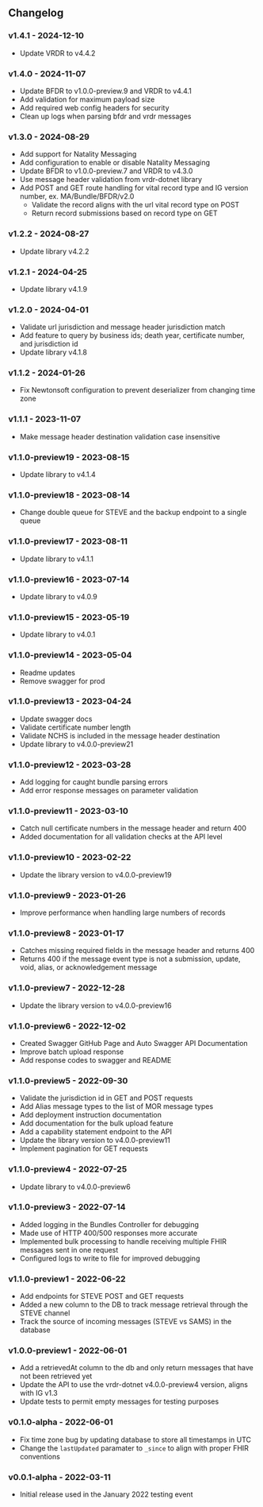 ## Changelog

### v1.4.1 - 2024-12-10
* Update VRDR to v4.4.2

### v1.4.0 - 2024-11-07
* Update BFDR to v1.0.0-preview.9 and VRDR to v4.4.1
* Add validation for maximum payload size
* Add required web config headers for security 
* Clean up logs when parsing bfdr and vrdr messages

### v1.3.0 - 2024-08-29
* Add support for Natality Messaging
* Add configuration to enable or disable Natality Messaging
* Update BFDR to v1.0.0-preview.7 and VRDR to v4.3.0
* Use message header validation from vrdr-dotnet library
* Add POST and GET route handling for vital record type and IG version number, ex. MA/Bundle/BFDR/v2.0
  * Validate the record aligns with the url vital record type on POST
  * Return record submissions based on record type on GET

### v1.2.2 - 2024-08-27
* Update library v4.2.2

### v1.2.1 - 2024-04-25
* Update library v4.1.9

### v1.2.0 - 2024-04-01
* Validate url jurisdiction and message header jurisdiction match
* Add feature to query by business ids; death year, certificate number, and jurisdiction id
* Update library v4.1.8

### v1.1.2 - 2024-01-26
* Fix Newtonsoft configuration to prevent deserializer from changing time zone

### v1.1.1 - 2023-11-07
* Make message header destination validation case insensitive

### v1.1.0-preview19 - 2023-08-15
* Update library to v4.1.4

### v1.1.0-preview18 - 2023-08-14
* Change double queue for STEVE and the backup endpoint to a single queue

### v1.1.0-preview17 - 2023-08-11
* Update library to v4.1.1

### v1.1.0-preview16 - 2023-07-14
* Update library to v4.0.9

### v1.1.0-preview15 - 2023-05-19
* Update library to v4.0.1

### v1.1.0-preview14 - 2023-05-04
* Readme updates
* Remove swagger for prod

### v1.1.0-preview13 - 2023-04-24
* Update swagger docs
* Validate certificate number length
* Validate NCHS is included in the message header destination
* Update library to v4.0.0-preview21

### v1.1.0-preview12 - 2023-03-28
* Add logging for caught bundle parsing errors
* Add error response messages on parameter validation

### v1.1.0-preview11 - 2023-03-10
* Catch null certificate numbers in the message header and return 400
* Added documentation for all validation checks at the API level

### v1.1.0-preview10 - 2023-02-22
* Update the library version to v4.0.0-preview19

### v1.1.0-preview9 - 2023-01-26
* Improve performance when handling large numbers of records

### v1.1.0-preview8 - 2023-01-17
* Catches missing required fields in the message header and returns 400
* Returns 400 if the message event type is not a submission, update, void, alias, or acknowledgement message 

### v1.1.0-preview7 - 2022-12-28
* Update the library version to v4.0.0-preview16

### v1.1.0-preview6 - 2022-12-02
* Created Swagger GitHub Page and Auto Swagger API Documentation
* Improve batch upload response
* Add response codes to swagger and README

### v1.1.0-preview5 - 2022-09-30
* Validate the jurisdiction id in GET and POST requests
* Add Alias message types to the list of MOR message types
* Add deployment instruction documentation
* Add documentation for the bulk upload feature
* Add a capability statement endpoint to the API
* Update the library version to v4.0.0-preview11
* Implement pagination for GET requests

### v1.1.0-preview4 - 2022-07-25
* Update library to v4.0.0-preview6 

### v1.1.0-preview3 - 2022-07-14
* Added logging in the Bundles Controller for debugging
* Made use of HTTP 400/500 responses more accurate
* Implemented bulk processing to handle receiving multiple FHIR messages sent in one request
* Configured logs to write to file for improved debugging

### v1.1.0-preview1 - 2022-06-22
* Add endpoints for STEVE POST and GET requests
* Added a new column to the DB to track message retrieval through the STEVE channel
* Track the source of incoming messages (STEVE vs SAMS) in the database

### v1.0.0-preview1 - 2022-06-01
* Add a retrievedAt column to the db and only return messages that have not been retrieved yet
* Update the API to use the vrdr-dotnet v4.0.0-preview4 version, aligns with IG v1.3 
* Update tests to permit empty messages for testing purposes

### v0.1.0-alpha - 2022-06-01
* Fix time zone bug by updating database to store all timestamps in UTC 
* Change the `lastUpdated` paramater to `_since` to align with proper FHIR conventions

### v0.0.1-alpha - 2022-03-11

* Initial release used in the January 2022 testing event
